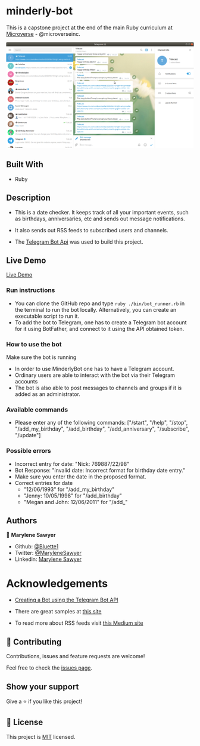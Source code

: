 # minderly-bot

This is a capstone project at the end of the main Ruby curriculum at [Microverse](https:www.microverse.org/) - @microverseinc.

![demopage](./public/images/screenshot.png)

## Built With

- Ruby 

## Description
- This is a date checker. It keeps track of all your important events, such as birthdays, anniversaries, etc and sends out message notifications.
- It also sends out RSS feeds to subscribed users and channels.

- The [Telegram Bot Api](https://core.telegram.org/bots/api) was used to build this project.

## Live Demo

[Live Demo]()

### Run instructions 
-  You can clone the GitHub repo and type `ruby ./bin/bot_runner.rb` in the terminal to run the bot locally. Alternatively, you can create an executable script to run it.
- To add the bot to Telegram, one has to create a Telegram bot account for it using BotFather, and connect to it using the API obtained token.

### How to use the bot
Make sure the bot is running
- In order to use MinderlyBot one has to have a Telegram account.
- Ordinary users are able to interact with the bot via their Telegram accounts
- The bot is also able to post messages to channels and groups if it is added as an administrator.

### Available commands
- Please enter any of the following commands: ["/start", "/help", "/stop", "/add_my_birthday", "/add_birthday", "/add_anniversary", "/subscribe", "/update"]

### Possible errors
- Incorrect entry for date:
"Nick: 769887/22/98"
- Bot Response:
"invalid date: Incorrect format for birthday date entry."
- Make sure you enter the date in the proposed format.
- Correct entries for date
    - "12/06/1993" for "/add_my_birthday"
    - "Jenny: 10/05/1998" for "/add_birthday"
    - "Megan and John: 12/06/2011" for "/add_"

## Authors

👤 **Marylene Sawyer**
- Github: [@Bluette1](https://github.com/Bluette1)
- Twitter: [@MaryleneSawyer](https://twitter.com/MaryleneSawyer)
- Linkedin: [Marylene Sawyer](https://www.linkedin.com/in/marylene-sawyer-b4ba1295/)


# Acknowledgements
- [Creating a Bot using the Telegram Bot API](https://tutorials.botsfloor.com/creating-a-bot-using-the-telegram-bot-api-5d3caed3266d#.13ywsygju)

- There are great samples at [this site](https://core.telegram.org/bots/samples)
- To read more about RSS feeds visit [this Medium site](https://medium.com/@krandles/rss-and-ruby-its-really-simple-a32a8654733a)

## 🤝 Contributing

Contributions, issues and feature requests are welcome!

Feel free to check the [issues page](https://github.com/Bluette1/minderly-bot/issues).

## Show your support

Give a ⭐️ if you like this project!

## 📝 License

This project is [MIT](https://opensource.org/licenses/MIT) licensed.
